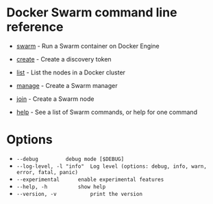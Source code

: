 <!--[metadata]>
+++
title = "Command line reference"
description = "Docker Swarm Commands Overview"
keywords = ["Swarm, cluster, commands"]
[menu.main]
identifier="smn_swarm_subcmds"
parent="workw_swarm"
weight=80
+++
<![end-metadata]-->

# Docker Swarm command line reference

-   [swarm](swarm.md) - Run a Swarm container on Docker Engine

-   [create](create.md) - Create a discovery token
-   [list](list.md) - List the nodes in a Docker cluster
-   [manage](manage.md) - Create a Swarm manager
-   [join](join.md) - Create a Swarm node
-   [help](help.md) - See a list of Swarm commands, or help for one command

# Options
-  `--debug			debug mode [$DEBUG]`
-  `--log-level, -l "info"	Log level (options: debug, info, warn, error, fatal, panic)`
-  `--experimental		enable experimental features`
-  `--help, -h			show help`
-  `--version, -v			print the version`
